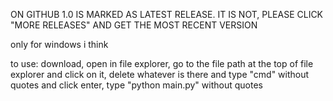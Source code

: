ON GITHUB 1.0 IS MARKED AS LATEST RELEASE. IT IS NOT, PLEASE CLICK "MORE RELEASES" AND GET THE MOST RECENT VERSION

only for windows i think

to use:
download,
open in file explorer,
go to the file path at the top of file explorer and click on it,
delete whatever is there and type "cmd" without quotes and click enter,
type "python main.py" without quotes
